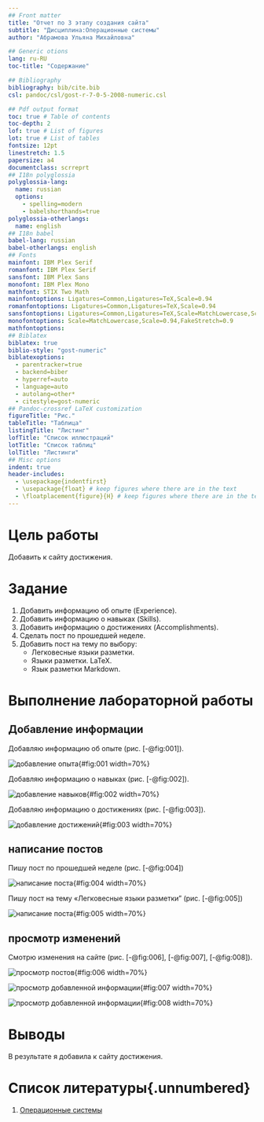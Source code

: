```yaml
---
## Front matter
title: "Отчет по 3 этапу создания сайта"
subtitle: "Дисциплина:Операционные системы"
author: "Абрамова Ульяна Михайловна"

## Generic otions
lang: ru-RU
toc-title: "Содержание"

## Bibliography
bibliography: bib/cite.bib
csl: pandoc/csl/gost-r-7-0-5-2008-numeric.csl

## Pdf output format
toc: true # Table of contents
toc-depth: 2
lof: true # List of figures
lot: true # List of tables
fontsize: 12pt
linestretch: 1.5
papersize: a4
documentclass: scrreprt
## I18n polyglossia
polyglossia-lang:
  name: russian
  options:
	- spelling=modern
	- babelshorthands=true
polyglossia-otherlangs:
  name: english
## I18n babel
babel-lang: russian
babel-otherlangs: english
## Fonts
mainfont: IBM Plex Serif
romanfont: IBM Plex Serif
sansfont: IBM Plex Sans
monofont: IBM Plex Mono
mathfont: STIX Two Math
mainfontoptions: Ligatures=Common,Ligatures=TeX,Scale=0.94
romanfontoptions: Ligatures=Common,Ligatures=TeX,Scale=0.94
sansfontoptions: Ligatures=Common,Ligatures=TeX,Scale=MatchLowercase,Scale=0.94
monofontoptions: Scale=MatchLowercase,Scale=0.94,FakeStretch=0.9
mathfontoptions:
## Biblatex
biblatex: true
biblio-style: "gost-numeric"
biblatexoptions:
  - parentracker=true
  - backend=biber
  - hyperref=auto
  - language=auto
  - autolang=other*
  - citestyle=gost-numeric
## Pandoc-crossref LaTeX customization
figureTitle: "Рис."
tableTitle: "Таблица"
listingTitle: "Листинг"
lofTitle: "Список иллюстраций"
lotTitle: "Список таблиц"
lolTitle: "Листинги"
## Misc options
indent: true
header-includes:
  - \usepackage{indentfirst}
  - \usepackage{float} # keep figures where there are in the text
  - \floatplacement{figure}{H} # keep figures where there are in the text
---
```


# Цель работы

Добавить к сайту достижения.

# Задание


1. Добавить информацию об опыте (Experience).
2. Добавить информацию о навыках (Skills).
3. Добавить информацию о достижениях (Accomplishments).
4. Сделать пост по прошедшей неделе.
5. Добавить пост на тему по выбору:
   - Легковесные языки разметки.
   - Языки разметки. LaTeX.
   - Язык разметки Markdown.



# Выполнение лабораторной работы
## Добавление информации
Добавляю информацию об опыте (рис. [-@fig:001]).

![добавление опыта](/home/umabramova/cite/report3/image/1.jpg){#fig:001 width=70%}
 
Добавляю информацию о навыках (рис. [-@fig:002]).

![добавление навыков](/home/umabramova/cite/report3/image/2.jpg){#fig:002 width=70%}

Добавляю информацию о достижениях (рис. [-@fig:003]).

![добавление достижений](/home/umabramova/cite/report3/image/3.jpg){#fig:003 width=70%}

## написание постов
Пишу пост по прошедшей неделе (рис. [-@fig:004])

![написание поста](/home/umabramova/cite/report3/image/4.jpg){#fig:004 width=70%}

Пишу пост на тему «Легковесные языки разметки” (рис. [-@fig:005])

![написание поста](/home/umabramova/cite/report3/image/5.jpg){#fig:005 width=70%}

## просмотр изменений
Смотрю изменения на сайте (рис. [-@fig:006], [-@fig:007], [-@fig:008]).

![просмотр постов](/home/umabramova/cite/report3/image/6.jpg){#fig:006 width=70%}

![просмотр добавленной информации](/home/umabramova/cite/report3/image/7.jpg){#fig:007 width=70%}

![просмотр добавленной информации](/home/umabramova/cite/report3/image/8.jpg){#fig:008 width=70%}

# Выводы

В результате я добавила к сайту достижения.

# Список литературы{.unnumbered}
1. [Операционные системы](https://esystem.rudn.ru/mod/page/view.php?id=1224217)
